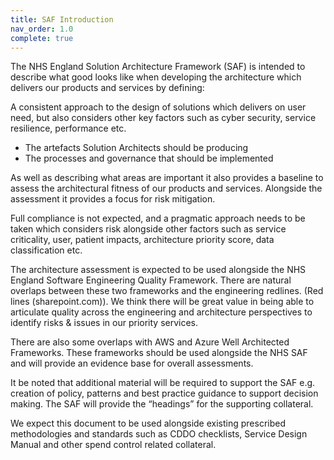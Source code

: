 ```yaml
---
title: SAF Introduction
nav_order: 1.0
complete: true
---
```


The NHS England Solution Architecture Framework (SAF) is intended to describe what good looks like when developing the architecture which delivers our products and services by defining: 

A consistent approach to the design of solutions which delivers on user need, but also considers other key factors such as cyber security, service resilience, performance etc. 

- The artefacts Solution Architects should be producing 
- The processes and governance that should be implemented 

As well as describing what areas are important it also provides a baseline to assess the architectural fitness of our products and services. Alongside the assessment it provides a focus for risk mitigation.  

Full compliance is not expected, and a pragmatic approach needs to be taken which considers risk alongside other factors such as service criticality, user, patient impacts, architecture priority score, data classification etc. 

The architecture assessment is expected to be used alongside the NHS England Software Engineering Quality Framework. There are natural overlaps between these two frameworks and the engineering redlines. (Red lines (sharepoint.com)).  We think there will be great value in being able to articulate quality across the engineering and architecture perspectives to identify risks & issues in our priority services. 

There are also some overlaps with AWS and Azure Well Architected Frameworks. These frameworks should be used alongside the NHS SAF and will provide an evidence base for overall assessments. 

It be noted that additional material will be required to support the SAF e.g. creation of policy, patterns and best practice guidance to support decision making.  The SAF will provide the “headings” for the supporting collateral. 

We expect this document to be used alongside existing prescribed methodologies and standards such as CDDO checklists, Service Design Manual and other spend control related collateral.  
